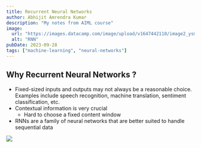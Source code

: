 ```yaml
---
title: Recurrent Neural Networks
author: Abhijit Amrendra Kumar
description: "My notes from AIML course"
image:
  url: "https://images.datacamp.com/image/upload/v1647442110/image2_ysmali.png"
  alt: "RNN"
pubDate: 2023-09-28
tags: ["machine-learning", "neural-networks"]
---
```


## Why Recurrent Neural Networks ?
- Fixed-sized inputs and outputs may not always be a reasonable choice. Examples include speech recognition, machine translation, sentiment classification, etc.
- Contextual information is very crucial
  - Hard to choose a fixed content window
- RNNs are a family of neural networks that are better suited to handle sequential data

![](https://i.imgur.com/eid6SEh.png)